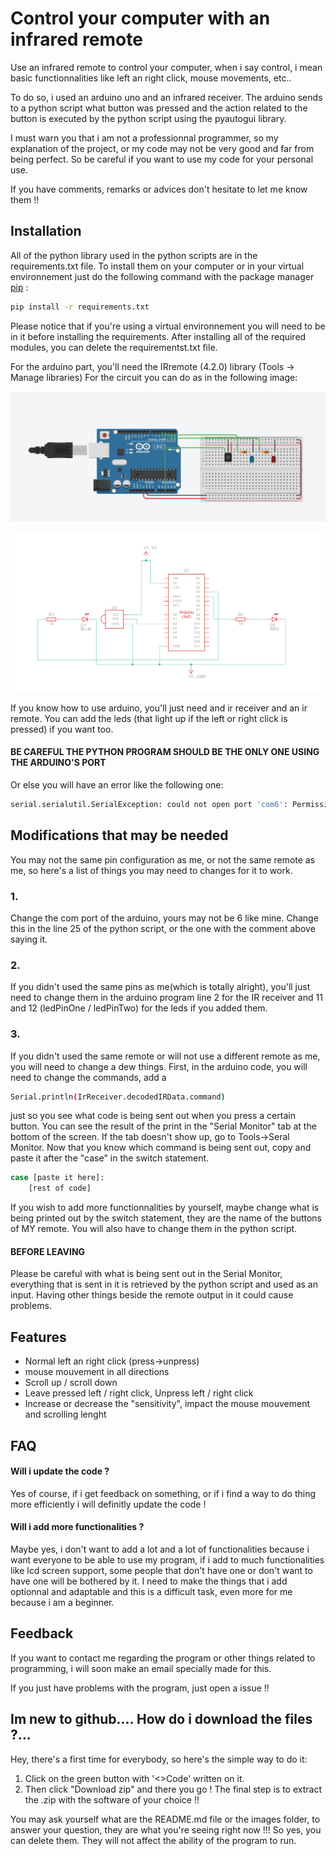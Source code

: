 # Control your computer with an infrared remote

Use an infrared remote to control your computer, when i say control, i mean basic functionnalities like left an right click, mouse movements, etc..

To do so, i used an arduino uno and an infrared receiver. The arduino sends to a python script what button was pressed and the action related to the button is executed by the python script
using the pyautogui library.

I must warn you that i am not a professionnal programmer, so my explanation of the project, or my code may not be very good and far from being perfect.
So be careful if you want to use my code for your personal use.

If you have comments, remarks or advices don't hesitate to let me know them !!

## Installation

All of the python library used in the python scripts are in the requirements.txt file.
To install them on your computer or in your virtual environnement just do the following command with the package manager [pip](https://pip.pypa.io/en/stable/) :

```bash
pip install -r requirements.txt
```

Please notice that if you're using a virtual environnement you will need to be in it before installing the requirements.
After installing all of the required modules, you can delete the requirementst.txt file.

For the arduino part, you'll need the IRremote (4.2.0) library (Tools -&gt; Manage libraries)
For the circuit you can do as in the following image:

![Circuit picture](images/circuit_screenshot.png)

![not so funny circuit picture](images/circuit_plan.png)

If you know how to use arduino, you'll just need and ir receiver and an ir remote. You can add the leds (that light up if the left or right click is pressed) if you want too.

#### BE CAREFUL THE PYTHON PROGRAM SHOULD BE THE ONLY ONE USING THE ARDUINO'S PORT

Or else you will have an error like the following one:

```bash
serial.serialutil.SerialException: could not open port 'com6': PermissionError(13, 'Accès refusé.', None, 5)
```

## Modifications that may be needed

You may not the same pin configuration as me, or not the same remote as me, so here's a list of things you may need to changes for it to work.

### 1.

Change the com port of the arduino, yours may not be 6 like mine.
Change this in the line 25 of the python script, or the one with the comment above saying it.

### 2.

If you didn't used the same pins as me(which is totally alright), you'll just need to change them in the arduino program line  2 for the IR receiver and 11 and 12 (ledPinOne / ledPinTwo) for the leds if you added them.

### 3.

If you didn't used the same remote or will not use a different remote as me, you will need to change a dew things.
First, in the arduino code, you will need to change the commands, add a

```bash
Serial.println(IrReceiver.decodedIRData.command)
```

just so you see what code is being sent out when you press a certain button. You can see the result of the print in the "Serial Monitor" tab at the bottom of the screen. If the tab doesn't show up, go to Tools-&gt;Seral Monitor.
Now that you know which command is being sent out, copy and paste it after the "case" in the switch statement.

```bash
case [paste it here]:
    [rest of code]
```

If you wish to add more functionnalities by yourself, maybe change what is being printed out by the switch statement, they are the name of the buttons of MY remote. You will also have to change them in the python script.

#### BEFORE LEAVING

Please be careful with what is being sent out in the Serial Monitor, everything that is sent in it is retrieved by the python script and used as an input. Having other things beside the remote output in it could cause problems.

## Features

- Normal left an right click (press-&gt;unpress)
- mouse mouvement in all directions
- Scroll up / scroll down
- Leave pressed left / right click, Unpress left / right click
- Increase or decrease the "sensitivity", impact the mouse mouvement and scrolling lenght

## FAQ

#### Will i update the code ?

Yes of course, if i get feedback on something, or if i find a way to do thing more efficiently i will definitly update the code !

#### Will i add more functionalities ?

Maybe yes, i don't want to add a lot and a lot of functionalities because i want everyone to be able to use my program, if i add to much functionalities like lcd screen support, some people that don't have one or don't want to have one will be bothered by it. I need to make the things that i add optionnal and adaptable and this is a difficult task, even more for me because i am a beginner.

## Feedback

If you want to contact me regarding the program or other things related to programming, i will soon make an email specially made for this.

If you just have problems with the program, just open a issue !!

## Im new to github.... How do i download the files ?...

Hey, there's a first time for everybody, so here's the simple way to do it:
1. Click on the green button with '<>Code' written on it.
2. Then click "Download zip" and there you go ! The final step is to extract the .zip with the software of your choice !!

You may ask yourself  what are the README.md file or the images folder, to answer your question, they are what you're seeing right now !!!
So yes, you can delete them. They will not affect the ability of the program to run.
